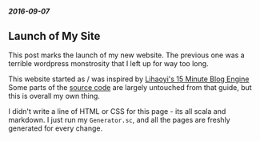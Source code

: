 ##### 2016-09-07

Launch of My Site
-----
This post marks the launch of my new website.
The previous one was a terrible wordpress monstrosity that I left up for way too long.

This website started as / was inspired by [Lihaoyi's 15 Minute Blog Engine](http://www.lihaoyi.com/post/ScalaScriptingandthe15MinuteBlogEngine.html)
Some parts of the [source code](https://github.com/Checkroth/scalablog) are largely untouched from that guide, but this is overall my own thing.

I didn't write a line of HTML or CSS for this page - its all scala and markdown. I just run my `Generator.sc`, and all the pages are freshly generated for every change.

